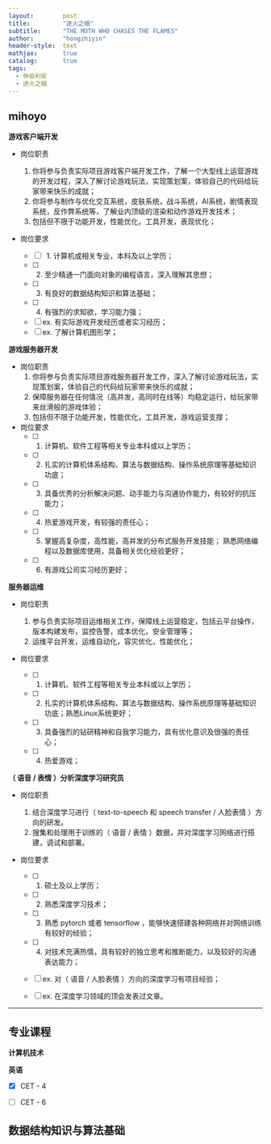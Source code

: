 ```yaml
---
layout:        post
title:         "逐火之蛾"
subtitle:      "THE MOTH WHO CHASES THE FLAMES"
author:        "hongzhiyin"
header-style:  text
mathjax:       true
catalog:       true
tags:
  - 休伯利安
  - 逐火之蛾 
---
```




## mihoyo

**游戏客户端开发**

- 岗位职责
  1. 你将参与负责实际项目游戏客户端开发工作，了解一个大型线上运营游戏的开发过程，深入了解讨论游戏玩法，实现策划案，体验自己的代码给玩家带来快乐的成就；
  2. 你将参与制作与优化交互系统，皮肤系统，战斗系统，AI系统，剧情表现系统，反作弊系统等，了解业内顶级的渲染和动作游戏开发技术；
  3. 包括但不限于功能开发，性能优化，工具开发，表现优化；

- 岗位要求
  - [ ] &nbsp; 1. 计算机或相关专业，本科及以上学历；
  - [ ] 2. 至少精通一门面向对象的编程语言，深入理解其思想；
  - [ ] 3. 有良好的数据结构知识和算法基础；
  - [ ] 4. 有强烈的求知欲，学习能力强；
  - [ ]   ex. 有实际游戏开发经历或者实习经历；
  - [ ]   ex. 了解计算机图形学；

**游戏服务器开发**

- 岗位职责
  1. 你将参与负责实际项目游戏服务器开发工作，深入了解讨论游戏玩法，实现策划案，体验自己的代码给玩家带来快乐的成就；
  2. 保障服务器在任何情况（高并发，高同时在线等）均稳定运行，给玩家带来丝滑般的游戏体验；
  3. 包括但不限于功能开发，性能优化，工具开发，游戏运营支撑；
- 岗位要求
  - [ ] 1. 计算机、软件工程等相关专业本科或以上学历；
  - [ ] 2. 扎实的计算机体系结构、算法与数据结构、操作系统原理等基础知识功底； 
  - [ ] 3. 具备优秀的分析解决问题、动手能力与沟通协作能力，有较好的抗压能力；
  - [ ] 4. 热爱游戏开发，有较强的责任心；
  - [ ] 5. 掌握高复杂度，高性能，高并发的分布式服务开发技能；
       熟悉网络编程以及数据库使用，具备相关优化经验更好；
  - [ ] 6. 有游戏公司实习经历更好；

**服务器运维**

- 岗位职责
  1. 参与负责实际项目运维相关工作，保障线上运营稳定，包括云平台操作，版本构建发布，监控告警，成本优化，安全管理等；
  2. 运维平台开发，运维自动化，容灾优化，性能优化；

- 岗位要求
  - [ ] 1. 计算机、软件工程等相关专业本科或以上学历；
  - [ ] 2. 扎实的计算机体系结构、算法与数据结构、操作系统原理等基础知识功底；熟悉Linux系统更好；
  - [ ] 3. 具备强烈的钻研精神和自我学习能力，具有优化意识及很强的责任心；
  - [ ] 4. 热爱游戏；

**（ 语音 / 表情 ）分析深度学习研究员**

- 岗位职责
  1. 结合深度学习进行（ text-to-speech 和 speech transfer / 人脸表情 ）方向的研发。 
  2. 搜集和处理用于训练的（ 语音 / 表情 ）数据，并对深度学习网络进行搭建，调试和部署。

- 岗位要求
  - [ ] 1. 硕士及以上学历；
  - [ ] 2. 熟悉深度学习技术；
  - [ ] 3. 熟悉 pytorch 或者 tensorflow ，能够快速搭建各种网络并对网络训练有较好的经验；
  - [ ] 4. 对技术充满热情，具有较好的独立思考和推断能力，以及较好的沟通表达能力；
  - [ ]   ex. 对（ 语音 / 人脸表情 ）方向的深度学习有项目经验；
  - [ ]   ex. 在深度学习领域的顶会发表过文章。



---



## 专业课程

**计算机技术**



**英语**

- [x] CET - 4
- [ ] CET - 6



## 数据结构知识与算法基础

